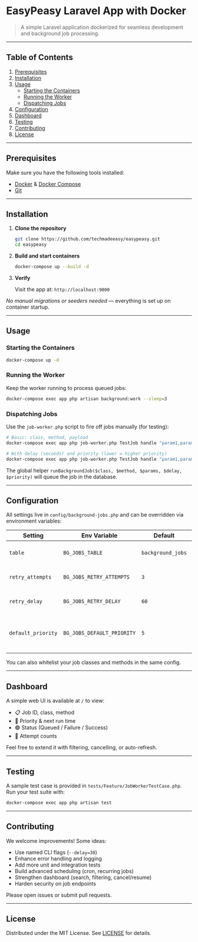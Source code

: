 # EasyPeasy Laravel App with Docker

> A simple Laravel application dockerized for seamless development and background job processing.

---

## Table of Contents

1. [Prerequisites](#prerequisites)
2. [Installation](#installation)
3. [Usage](#usage)
    - [Starting the Containers](#starting-the-containers)
    - [Running the Worker](#running-the-worker)
    - [Dispatching Jobs](#dispatching-jobs)
4. [Configuration](#configuration)
5. [Dashboard](#dashboard)
6. [Testing](#testing)
7. [Contributing](#contributing)
8. [License](#license)

---

## Prerequisites

Make sure you have the following tools installed:

- [Docker](https://www.docker.com/) & [Docker Compose](https://docs.docker.com/compose/)
- [Git](https://git-scm.com/)

---

## Installation

1. **Clone the repository**
   ```bash
   git clone https://github.com/techmadeeasy/easypeasy.git
   cd easypeasy
   ```

2. **Build and start containers**
   ```bash
   docker-compose up --build -d
   ```

3. **Verify**

   Visit the app at: `http://localhost:9000`

_No manual migrations or seeders needed_ — everything is set up on container startup.

---

## Usage

### Starting the Containers

```bash
docker-compose up -d
```

### Running the Worker

Keep the worker running to process queued jobs:

```bash
docker-compose exec app php artisan background:work --sleep=3
```

### Dispatching Jobs

Use the `job-worker.php` script to fire off jobs manually (for testing):

```bash
# Basic: class, method, payload
docker-compose exec app php job-worker.php TestJob handle "param1,param2"

# With delay (seconds) and priority (lower = higher priority)
docker-compose exec app php job-worker.php TestJob handle "param1,param2" 30 5
```

The global helper `runBackgroundJob($class, $method, $params, $delay, $priority)` will queue the job in the database.

---

## Configuration

All settings live in `config/background-jobs.php` and can be overridden via environment variables:

| Setting                   | Env Variable                        | Default             | Description                                |
|---------------------------|-------------------------------------|---------------------|--------------------------------------------|
| `table`                   | `BG_JOBS_TABLE`                     | `background_jobs`   | DB table name for jobs                    |
| `retry_attempts`          | `BG_JOBS_RETRY_ATTEMPTS`            | `3`                 | Max retry attempts on failure             |
| `retry_delay`             | `BG_JOBS_RETRY_DELAY`               | `60`                | Seconds between retries                   |
| `default_priority`        | `BG_JOBS_DEFAULT_PRIORITY`          | `5`                 | Default priority for new jobs (lower = higher) |

You can also whitelist your job classes and methods in the same config.

---

## Dashboard

A simple web UI is available at `/` to view:

- 📋 Job ID, class, method
- 🎯 Priority & next run time
- 🟢 Status (Queued / Failure / Success)
- 🔄 Attempt counts

Feel free to extend it with filtering, cancelling, or auto-refresh.

---

## Testing

A sample test case is provided in `tests/Feature/JobWorkerTestCase.php`. Run your test suite with:

```bash
docker-compose exec app php artisan test
```

---

## Contributing

We welcome improvements! Some ideas:

- Use named CLI flags (`--delay=30`)
- Enhance error handling and logging
- Add more unit and integration tests
- Build advanced scheduling (cron, recurring jobs)
- Strengthen dashboard (search, filtering, cancel/resume)
- Harden security on job endpoints

Please open issues or submit pull requests.

---

## License

Distributed under the MIT License. See [LICENSE](LICENSE) for details.

